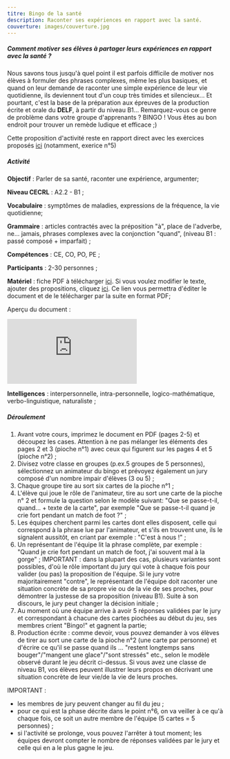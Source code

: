 ```yaml
---
titre: Bingo de la santé
description: Raconter ses expériences en rapport avec la santé.
couverture: images/couverture.jpg
---
```

##### Comment motiver ses élèves à partager leurs expériences en rapport avec la santé ?

Nous savons tous jusqu'à quel point il est parfois difficile de motiver nos élèves à formuler des phrases complexes, même les plus basiques, et quand on leur demande de raconter une simple expérience de leur vie quotidienne, ils deviennent tout d'un coup très timides et silencieux... Et pourtant, c'est la base de la préparation aux épreuves de la production écrite et orale du **DELF**, à partir du niveau B1... Remarquez-vous ce genre de problème dans votre groupe d'apprenants ? BINGO ! Vous êtes au bon endroit pour trouver un remède ludique et efficace ;) 

Cette proposition d'activité reste en rapport direct avec les exercices proposés [ici](https://paysdufle.fr/expression/corps-et-sante/parler-de-sa-sante/index.html) (notamment, exerice n°5)

##### Activité

**Objectif** : Parler de sa santé, raconter une expérience, argumenter; 

**Niveau CECRL** : A2.2 - B1 ; 

**Vocabulaire** : symptômes de maladies, expressions de la fréquence, la vie quotidienne;

**Grammaire** : articles contractés avec la préposition "à", place de l'adverbe, ne... jamais, phrases complexes avec la conjonction "quand", (niveau B1 : passé composé + imparfait) ;

**Compétences** : CE, CO, PO, PE ;

**Participants** : 2-30 personnes ;

**Matériel** : fiche PDF à télécharger [ici](https://drive.google.com/file/d/1RxifwMHWS4qcQxnRelnTDWiuDfsHhWJa/view?usp=sharing). Si vous voulez modifier le texte, ajouter des propositions, cliquez [ici](https://docs.google.com/presentation/d/1bFevRygMnA1mmaxaV8cNHbmFypHisbt_K34DJrpvIfA/edit?usp=sharing). Ce lien vous permettra d'éditer le document et de le télécharger par la suite en format PDF;

Aperçu du document :
<div class="embed-responsive embed-responsive-16by9">
    <iframe class="embed-responsive-item" src="https://docs.google.com/presentation/d/e/2PACX-1vS5JrWn2dBoSApy8Q4PB4BO3m2schNlk5g2PqHW1hdngLxlZhfuv2Wv_iOjPr6m7FCLXHsQtrrvZOjS/embed?start=false&loop=false&delayms=3000" frameborder="0" allowfullscreen="true" mozallowfullscreen="true" webkitallowfullscreen="true"></iframe>
</div>


**Intelligences** : interpersonnelle, intra-personnelle, logico-mathématique, verbo-linguistique, naturaliste ;

##### Déroulement
1. Avant votre cours, imprimez le document en PDF (pages 2-5) et découpez les cases. Attention à ne pas mélanger les éléments des pages 2 et 3 (pioche n°1) avec ceux qui figurent sur les pages 4 et 5 (pioche n°2) ;
2. Divisez votre classe en groupes (p.ex.5 groupes de 5 personnes), sélectionnez un animateur du bingo et prévoyez également un jury composé d'un nombre impair d'élèves (3 ou 5) ;
3. Chaque groupe tire au sort six cartes de la pioche n°1 ;
4. L'élève qui joue le rôle de l'animateur, tire au sort une carte de la pioche n° 2 et formule la question selon le modèle suivant: "Que se passe-t-il, quand... + texte de la carte", par exemple "Que se passe-t-il quand je crie fort pendant un match de foot ?" ;
5. Les équipes cherchent parmi les cartes dont elles disposent, celle qui correspond à la phrase lue par l'animateur, et s'ils en trouvent une, ils le signalent aussitôt, en criant par exemple : "C'est à nous !" ;
6. Un représentant de l'équipe lit la phrase complète, par exemple : "Quand je crie fort pendant un match de foot, j'ai souvent mal à la gorge" ; IMPORTANT : dans la plupart des cas, plusieurs variantes sont possibles, d'où le rôle important du jury qui vote à chaque fois pour valider (ou pas) la proposition de l'équipe. Si le jury votre majoritairement "contre", le représentant de l'équipe doit raconter une situation concrète de sa propre vie ou de la vie de ses proches, pour démontrer la justesse de sa proposition (niveau B1). Suite à son discours, le jury peut changer la décision initiale ;
7. Au moment où une équipe arrive à avoir 5 réponses validées par le jury et correspondant à chacune des cartes piochées au début du jeu, ses membres crient "Bingo!" et gagnent la partie;
12. Production écrite : comme devoir, vous pouvez demander à vos élèves de tirer au sort une carte de la pioche n°2 (une carte par personne) et d'écrire ce qu'il se passe quand ils ... "restent longtemps sans bouger"/"mangent une glace"/"sont stressés" etc., selon le modèle observé durant le jeu décrit ci-dessus. Si vous avez une classe de niveau B1, vos élèves peuvent illustrer leurs propos en décrivant une situation concrète de leur vie/de la vie de leurs proches.
 
IMPORTANT :
- les membres de jury peuvent changer au fil du jeu ;
- pour ce qui est la phase décrite dans le point n°6, on va veiller à ce qu'à chaque fois, ce soit un autre membre de l'équipe (5 cartes = 5 personnes) ; 
- si l'activité se prolonge, vous pouvez l'arrêter à tout moment; les équipes devront compter le nombre de réponses validées par le jury et celle qui en a le plus gagne le jeu.